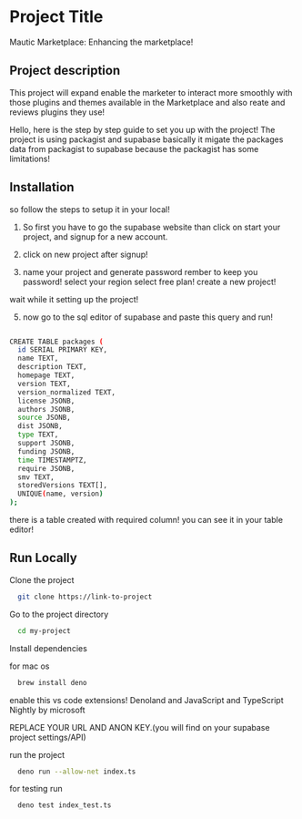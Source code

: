 
# Project Title

Mautic Marketplace: Enhancing the marketplace!


## Project description

This project will expand enable the marketer to interact more smoothly with those plugins and themes available in the Marketplace and also reate and reviews plugins they use!

Hello, here is the step by step guide to set you up with the project!
The project is using packagist and supabase basically it migate the packages data from packagist to supabase because the packagist has some limitations!


## Installation

so follow the steps to setup it in your local!

1. So first you have to go the supabase website than click on start your project, and signup for a new account.

2. click on new project after signup!

3. name your project and generate password rember to keep you password! select your region select free plan! create a new project!

wait while it setting up the project!

5. now go to the sql editor of supabase and paste this query and run!

  ```bash

  CREATE TABLE packages (
    id SERIAL PRIMARY KEY,
    name TEXT,
    description TEXT,
    homepage TEXT,
    version TEXT,
    version_normalized TEXT,
    license JSONB,
    authors JSONB,
    source JSONB,
    dist JSONB,
    type TEXT,
    support JSONB,
    funding JSONB,
    time TIMESTAMPTZ,
    require JSONB,
    smv TEXT,
    storedVersions TEXT[],
    UNIQUE(name, version)
);

```

   there is a table created with required column! you can see it in your table editor!


## Run Locally

Clone the project
    
```bash
  git clone https://link-to-project
```

Go to the project directory

```bash
  cd my-project
```

Install dependencies

for mac os
```bash
  brew install deno
```
enable this vs code extensions!
Denoland and JavaScript and TypeScript Nightly by microsoft

REPLACE YOUR URL AND ANON KEY.(you will find on your supabase project settings/API)

run the project

```bash
  deno run --allow-net index.ts
```
for testing run 
```bash
  deno test index_test.ts
```